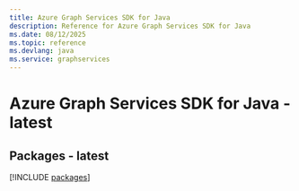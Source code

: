 ```yaml
---
title: Azure Graph Services SDK for Java
description: Reference for Azure Graph Services SDK for Java
ms.date: 08/12/2025
ms.topic: reference
ms.devlang: java
ms.service: graphservices
---
```

# Azure Graph Services SDK for Java - latest
## Packages - latest
[!INCLUDE [packages](graph-services-index.md)]